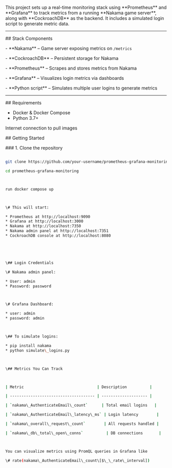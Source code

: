 This project sets up a real-time monitoring stack using \*\*Prometheus\*\* and \*\*Grafana\*\* to track metrics from a running \*\*Nakama game server\*\*, along with \*\*CockroachDB\*\* as the backend. It includes a simulated login script to generate metric data.



---





\## Stack Components



\- \*\*Nakama\*\* – Game server exposing metrics on `/metrics`

\- \*\*CockroachDB\*\* – Persistent storage for Nakama

\- \*\*Prometheus\*\* – Scrapes and stores metrics from Nakama

\- \*\*Grafana\*\* – Visualizes login metrics via dashboards

\- \*\*Python script\*\* – Simulates multiple user logins to generate metrics



---



\## Requirements

* Docker \& Docker Compose
* Python 3.7+

Internet connection to pull images



\## Getting Started



\### 1. Clone the repository



```bash

git clone https://github.com/your-username/prometheus-grafana-monitoring.git

cd prometheus-grafana-monitoring



run docker compose up



\# This will start:

* Prometheus at http://localhost:9090
* Grafana at http://localhost:3000
* Nakama at http://localhost:7350
* Nakama admin panel at http://localhost:7351
* CockroachDB console at http://localhost:8080





\## Login Credentials

\# Nakama admin panel:

* User: admin
* Password: password



\# Grafana Dashboard:

* user: admin
* password: admin



\## To simulate logins:

* pip install nakama
* python simulate\_logins.py



\## Metrics You Can Track



| Metric                                | Description          |

| ------------------------------------- | -------------------- |

| `nakama\_AuthenticateEmail\_count`      | Total email logins   |

| `nakama\_AuthenticateEmail\_latency\_ms` | Login latency        |

| `nakama\_overall\_request\_count`        | All requests handled |

| `nakama\_db\_total\_open\_conns`          | DB connections       |



You can visualize metrics using PromQL queries in Grafana like

\# rate(nakama\_AuthenticateEmail\_count\[$\_\_rate\_interval])








